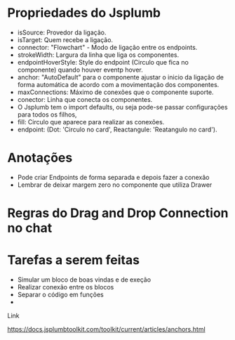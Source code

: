 # Propriedades do Jsplumb

* isSource: Provedor da ligação.
* isTarget: Quem recebe a ligação.
* connector: "Flowchart" - Modo de ligação entre os endpoints.
* strokeWidth: Largura da linha que liga os componentes.
* endpointHoverStyle: Style do endpoint (Circulo que fica no componente) quando houver eventp hover.
* anchor: "AutoDefault" para o componente ajustar o inicio da ligação de forma automática de acordo com a movimentação dos componentes.
* maxConnections: Máximo de conexões que o componente suporte.
* conector: Linha que conecta os componentes.
* O Jsplumb tem o import defaults, ou seja pode-se passar configurações para todos os filhos, 
* fill: Circulo que aparece para realizar as conexões.
* endpoint: (Dot: 'Circulo no card', Reactangule: 'Reatangulo no card').

# Anotações

* Pode criar Endpoints de forma separada e depois fazer a conexão
* Lembrar de deixar margem zero no componente que utiliza Drawer

# Regras do Drag and Drop Connection no chat

# Tarefas a serem feitas

* Simular um bloco de boas vindas e de exeção
* Realizar conexão entre os blocos
* Separar o código em funções
* 

Link

https://docs.jsplumbtoolkit.com/toolkit/current/articles/anchors.html
